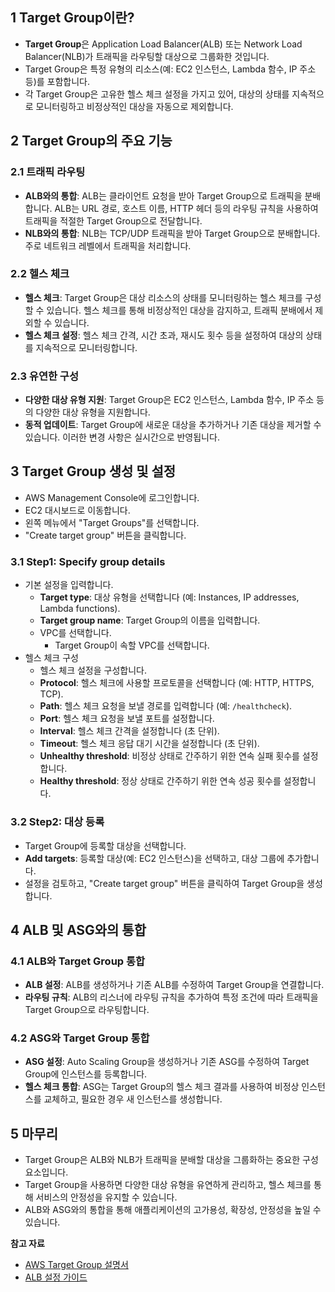 ## 1 Target Group이란?

- **Target Group**은 Application Load Balancer(ALB) 또는 Network Load Balancer(NLB)가 트래픽을 라우팅할 대상으로 그룹화한 것입니다.
- Target Group은 특정 유형의 리소스(예: EC2 인스턴스, Lambda 함수, IP 주소 등)를 포함합니다.
- 각 Target Group은 고유한 헬스 체크 설정을 가지고 있어, 대상의 상태를 지속적으로 모니터링하고 비정상적인 대상을 자동으로 제외합니다.



## 2 Target Group의 주요 기능

### 2.1 트래픽 라우팅

- **ALB와의 통합**: ALB는 클라이언트 요청을 받아 Target Group으로 트래픽을 분배합니다. ALB는 URL 경로, 호스트 이름, HTTP 헤더 등의 라우팅 규칙을 사용하여 트래픽을 적절한 Target Group으로 전달합니다.
- **NLB와의 통합**: NLB는 TCP/UDP 트래픽을 받아 Target Group으로 분배합니다. 주로 네트워크 레벨에서 트래픽을 처리합니다.



### 2.2 헬스 체크

- **헬스 체크**: Target Group은 대상 리소스의 상태를 모니터링하는 헬스 체크를 구성할 수 있습니다. 헬스 체크를 통해 비정상적인 대상을 감지하고, 트래픽 분배에서 제외할 수 있습니다.
- **헬스 체크 설정**: 헬스 체크 간격, 시간 초과, 재시도 횟수 등을 설정하여 대상의 상태를 지속적으로 모니터링합니다.



### 2.3 유연한 구성

- **다양한 대상 유형 지원**: Target Group은 EC2 인스턴스, Lambda 함수, IP 주소 등의 다양한 대상 유형을 지원합니다.
- **동적 업데이트**: Target Group에 새로운 대상을 추가하거나 기존 대상을 제거할 수 있습니다. 이러한 변경 사항은 실시간으로 반영됩니다.



## 3 Target Group 생성 및 설정

- AWS Management Console에 로그인합니다.
- EC2 대시보드로 이동합니다.
- 왼쪽 메뉴에서 "Target Groups"를 선택합니다.
- "Create target group" 버튼을 클릭합니다.



### 3.1 Step1: Specify group details


- 기본 설정을 입력합니다.
    - **Target type**: 대상 유형을 선택합니다 (예: Instances, IP addresses, Lambda functions).
    - **Target group name**: Target Group의 이름을 입력합니다.
    - VPC를 선택합니다.
        - Target Group이 속할 VPC를 선택합니다.
- 헬스 체크 구성
    - 헬스 체크 설정을 구성합니다.
	- **Protocol**: 헬스 체크에 사용할 프로토콜을 선택합니다 (예: HTTP, HTTPS, TCP).
	- **Path**: 헬스 체크 요청을 보낼 경로를 입력합니다 (예: `/healthcheck`).
	- **Port**: 헬스 체크 요청을 보낼 포트를 설정합니다.
	- **Interval**: 헬스 체크 간격을 설정합니다 (초 단위).
	- **Timeout**: 헬스 체크 응답 대기 시간을 설정합니다 (초 단위).
	- **Unhealthy threshold**: 비정상 상태로 간주하기 위한 연속 실패 횟수를 설정합니다.
	- **Healthy threshold**: 정상 상태로 간주하기 위한 연속 성공 횟수를 설정합니다.


### 3.2 Step2: 대상 등록

- Target Group에 등록할 대상을 선택합니다.
- **Add targets**: 등록할 대상(예: EC2 인스턴스)을 선택하고, 대상 그룹에 추가합니다.
- 설정을 검토하고, "Create target group" 버튼을 클릭하여 Target Group을 생성합니다.



## 4 ALB 및 ASG와의 통합

### 4.1 ALB와 Target Group 통합

- **ALB 설정**: ALB를 생성하거나 기존 ALB를 수정하여 Target Group을 연결합니다.
- **라우팅 규칙**: ALB의 리스너에 라우팅 규칙을 추가하여 특정 조건에 따라 트래픽을 Target Group으로 라우팅합니다.



### 4.2 ASG와 Target Group 통합

- **ASG 설정**: Auto Scaling Group을 생성하거나 기존 ASG를 수정하여 Target Group에 인스턴스를 등록합니다.
- **헬스 체크 통합**: ASG는 Target Group의 헬스 체크 결과를 사용하여 비정상 인스턴스를 교체하고, 필요한 경우 새 인스턴스를 생성합니다.



## 5 마무리

- Target Group은 ALB와 NLB가 트래픽을 분배할 대상을 그룹화하는 중요한 구성 요소입니다.
- Target Group을 사용하면 다양한 대상 유형을 유연하게 관리하고, 헬스 체크를 통해 서비스의 안정성을 유지할 수 있습니다.
- ALB와 ASG와의 통합을 통해 애플리케이션의 고가용성, 확장성, 안정성을 높일 수 있습니다.



**참고 자료**

- [AWS Target Group 설명서](https://docs.aws.amazon.com/elasticloadbalancing/latest/application/load-balancer-target-groups.html)
- [ALB 설정 가이드](https://docs.aws.amazon.com/elasticloadbalancing/latest/application/load-balancer-getting-started.html)